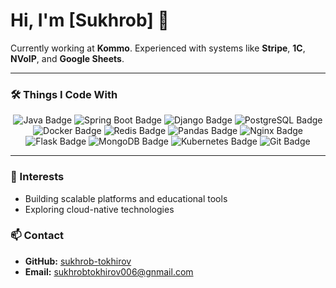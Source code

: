 # Hi, I'm [Sukhrob] 👋

Currently working at **Kommo**. Experienced with systems like **Stripe**, **1C**, **NVoIP**, and **Google Sheets**.

---

### 🛠️ Things I Code With

<div align="center">
  <img src="https://img.shields.io/badge/Java-Expert-blue?style=for-the-badge&logo=java&logoColor=white" alt="Java Badge" />
  <img src="https://img.shields.io/badge/Spring%20Boot-Expert-brightgreen?style=for-the-badge&logo=spring&logoColor=white" alt="Spring Boot Badge" />
  <img src="https://img.shields.io/badge/Django-Intermediate-green?style=for-the-badge&logo=django&logoColor=white" alt="Django Badge" />
  <img src="https://img.shields.io/badge/PostgreSQL-Expert-blue?style=for-the-badge&logo=postgresql&logoColor=white" alt="PostgreSQL Badge" />
  <img src="https://img.shields.io/badge/Docker-Advanced-blue?style=for-the-badge&logo=docker&logoColor=white" alt="Docker Badge" />
  <img src="https://img.shields.io/badge/Redis-Intermediate-red?style=for-the-badge&logo=redis&logoColor=white" alt="Redis Badge" />
  <img src="https://img.shields.io/badge/Pandas-Data%20Science-blue?style=for-the-badge&logo=pandas&logoColor=white" alt="Pandas Badge" />
  <img src="https://img.shields.io/badge/Nginx-Advanced-green?style=for-the-badge&logo=nginx&logoColor=white" alt="Nginx Badge" />
  <img src="https://img.shields.io/badge/Flask-Intermediate-black?style=for-the-badge&logo=flask&logoColor=white" alt="Flask Badge" />
  <img src="https://img.shields.io/badge/MongoDB-Intermediate-brightgreen?style=for-the-badge&logo=mongodb&logoColor=white" alt="MongoDB Badge" />
  <img src="https://img.shields.io/badge/Kubernetes-Intermediate-blue?style=for-the-badge&logo=kubernetes&logoColor=white" alt="Kubernetes Badge" />
  <img src="https://img.shields.io/badge/Git-Expert-orange?style=for-the-badge&logo=git&logoColor=white" alt="Git Badge" />
</div>

---

### 🌱 Interests
- Building scalable platforms and educational tools
- Exploring cloud-native technologies

### 📫 Contact
- **GitHub:** [sukhrob-tokhirov](https://github.com/sukhrob-tokhirov)
- **Email:** sukhrobtokhirov006@gnmail.com
